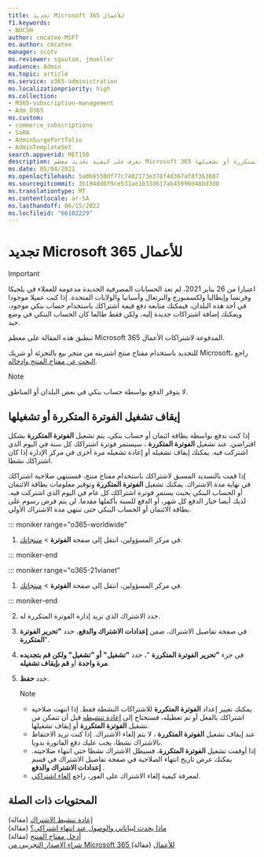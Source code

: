 ```yaml
---
title: تجديد Microsoft 365 للأعمال
f1.keywords:
- NOCSH
author: cmcatee-MSFT
ms.author: cmcatee
manager: scotv
ms.reviewer: sgautam, jmueller
audience: Admin
ms.topic: article
ms.service: o365-administration
ms.localizationpriority: high
ms.collection:
- M365-subscription-management
- Adm_O365
ms.custom:
- commerce_subscriptions
- SaRA
- AdminSurgePortfolio
- AdminTemplateSet
search.appverid: MET150
description: تعرف على كيفية تجديد معظم Microsoft 365 لاشتراكات الأعمال عن طريق إيقاف تشغيل الفوترة المتكررة أو تشغيلها.
ms.date: 05/04/2021
ms.openlocfilehash: 5a0b9550df77c7482173e378f4d367af8f363887
ms.sourcegitcommit: 3b194dd6f9ce531ae1b33d617ab45990d48bd3d0
ms.translationtype: MT
ms.contentlocale: ar-SA
ms.lasthandoff: 06/15/2022
ms.locfileid: "66102229"
---
```

# <a name="renew-microsoft-365-for-business"></a>تجديد Microsoft 365 للأعمال

> [!IMPORTANT]
> اعتبارا من 26 يناير 2021، لم تعد الحسابات المصرفية الجديدة مدعومة للعملاء في بلجيكا وفرنسا وإيطاليا ولكسمبورج والبرتغال وأسبانيا والولايات المتحدة. إذا كنت عميلا موجودا في أحد هذه البلدان، فيمكنك متابعة دفع قيمة اشتراكك باستخدام حساب بنكي موجود، ويمكنك إضافة اشتراكات جديدة إليه، ولكن فقط طالما كان الحساب البنكي في وضع جيد.

تنطبق هذه المقالة على معظم Microsoft 365 المدفوعة لاشتراكات الأعمال.
  
للتجديد باستخدام مفتاح منتج اشتريته من متجر بيع بالتجزئة أو شريك Microsoft، راجع [البحث عن مفتاح المنتج وإدخاله](../enter-your-product-key.md).

> [!NOTE]
> لا يتوفر الدفع بواسطة حساب بنكي في بعض البلدان أو المناطق.
  
## <a name="turn-recurring-billing-off-or-on"></a>إيقاف تشغيل الفوترة المتكررة أو تشغيلها

إذا كنت تدفع بواسطة بطاقة ائتمان أو حساب بنكي، يتم تشغيل **الفوترة المتكررة** بشكل افتراضي. عند تشغيل **الفوترة المتكررة** ، سيستمر فوترة اشتراكك كل سنة في اليوم الذي اشتركت فيه. يمكنك إيقاف تشغيله أو إعادة تشغيله مرة أخرى في مركز الإدارة إذا كان اشتراكك نشطا.
  
إذا قمت بالتسديد المسبق لاشتراكك باستخدام مفتاح منتج، فستنتهي صلاحية اشتراكك في نهاية مدة الاشتراك. يمكنك تشغيل **الفوترة المتكررة** وتوفير معلومات بطاقة الائتمان أو الحساب البنكي بحيث يستمر فوترة اشتراكك كل عام في اليوم الذي اشتركت فيه. لديك أيضا خيار الدفع كل شهر، أو الدفع للسنة بأكملها مقدما. لن يتم فرض رسوم على بطاقة الائتمان أو الحساب البنكي حتى تنتهي مدة الاشتراك الأولي.

::: moniker range="o365-worldwide"

1. في مركز المسؤولين، انتقل إلى صفحة **الفوترة** \> <a href="https://go.microsoft.com/fwlink/p/?linkid=842054" target="_blank">منتجاتك</a>.

::: moniker-end

::: moniker range="o365-21vianet"

1. في مركز المسؤولين، انتقل إلى صفحة **الفوترة** \> <a href="https://go.microsoft.com/fwlink/p/?linkid=850626" target="_blank">منتجاتك</a>.

::: moniker-end

2. حدد الاشتراك الذي تريد إدارة الفوترة المتكررة له.
3. في صفحة تفاصيل الاشتراك، ضمن **إعدادات الاشتراك والدفع**، حدد **"تحرير الفوترة المتكررة**".
4. في جزء **"تحرير الفوترة المتكررة** "، حدد **"تشغيل"** **أو "تشغيل" ولكن قم بتجديده مرة واحدة** أو **قم بإيقاف تشغيله**.
5. حدد **حفظ**.

    > [!NOTE]
    >
    > - يمكنك تغيير إعداد **الفوترة المتكررة** للاشتراكات النشطة فقط. إذا انتهت صلاحية اشتراكك بالفعل أو تم تعطيله، فستحتاج إلى [إعادة تنشيطه](reactivate-your-subscription.md) قبل أن تتمكن من تشغيل **الفوترة المتكررة** أو إيقاف تشغيلها.
    > - عند إيقاف تشغيل **الفوترة المتكررة** ، لا يتم إلغاء الاشتراك. إذا كنت تريد الاحتفاظ بالاشتراك نشطا، يجب عليك دفع الفاتورة يدويا.
    > - إذا أوقفت تشغيل **الفوترة المتكررة**، فسيظل الاشتراك نشطا حتى انتهاء صلاحيته. يمكنك عرض تاريخ انتهاء الصلاحية في صفحة تفاصيل الاشتراك في قسم **إعدادات الاشتراك والدفع** .
    > - لمعرفة كيفية إلغاء الاشتراك على الفور، راجع [إلغاء اشتراكي](cancel-your-subscription.md).

## <a name="related-content"></a>المحتويات ذات الصلة

[إعادة تنشيط الاشتراك](reactivate-your-subscription.md) (مقالة)\
[ماذا يحدث لبياناتي والوصول عند انتهاء اشتراكي؟](what-if-my-subscription-expires.md) (مقالة)\
[أدخل مفتاح المنتج](../enter-your-product-key.md) (مقالة)\
[شراء الإصدار التجريبي من Microsoft 365 للأعمال](../try-or-buy-microsoft-365.md) (مقالة)

